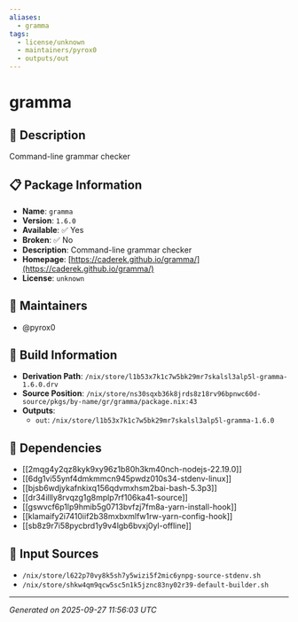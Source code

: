 ```yaml
---
aliases:
  - gramma
tags:
  - license/unknown
  - maintainers/pyrox0
  - outputs/out
---
```


# gramma

## 📝 Description

Command-line grammar checker

## 📋 Package Information

- **Name**: `gramma`
- **Version**: `1.6.0`
- **Available**: ✅ Yes
- **Broken**: ✅ No
- **Description**: Command-line grammar checker
- **Homepage**: [https://caderek.github.io/gramma/](https://caderek.github.io/gramma/)
- **License**: `unknown`
## 👥 Maintainers

- @pyrox0


## 🔧 Build Information

- **Derivation Path**: `/nix/store/l1b53x7k1c7w5bk29mr7skalsl3alp5l-gramma-1.6.0.drv`
- **Source Position**: `/nix/store/ns30sqxb36k8jrds8z18rv96bpnwc60d-source/pkgs/by-name/gr/gramma/package.nix:43`
- **Outputs**:
  - `out`:  `/nix/store/l1b53x7k1c7w5bk29mr7skalsl3alp5l-gramma-1.6.0`

## 🔗 Dependencies

- [[2mqg4y2qz8kyk9xy96z1b80h3km40nch-nodejs-22.19.0]]
- [[6dg1vi55ynf4dmkmmcn945pwdz010s34-stdenv-linux]]
- [[bjsb6wdjykafnkixq156qdvmxhsm2bai-bash-5.3p3]]
- [[dr34illly8rvqzg1g8mplp7rf106ka41-source]]
- [[gswvcf6p1lp9hmib5g0713bvfzj7fm8a-yarn-install-hook]]
- [[klamaify2i7410iif2b38mxbxmlfw1rw-yarn-config-hook]]
- [[sb8z9r7i58pycbrd1y9v4lgb6bvxj0yl-offline]]

## 📁 Input Sources

- `/nix/store/l622p70vy8k5sh7y5wizi5f2mic6ynpg-source-stdenv.sh`
- `/nix/store/shkw4qm9qcw5sc5n1k5jznc83ny02r39-default-builder.sh`

---
*Generated on 2025-09-27 11:56:03 UTC*
